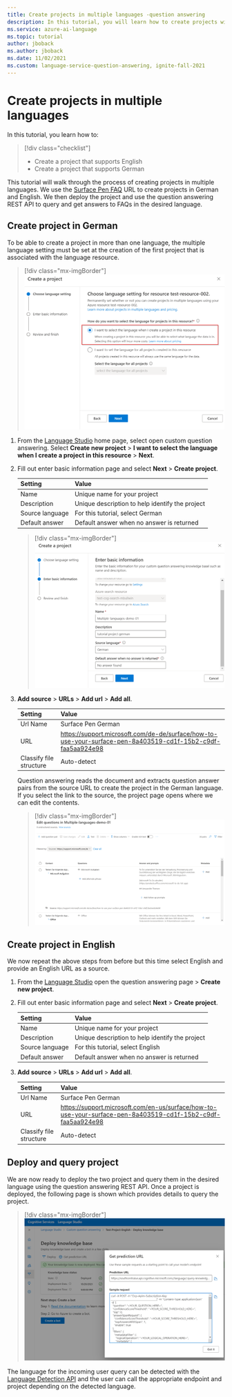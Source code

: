 ```yaml
---
title: Create projects in multiple languages -question answering
description: In this tutorial, you will learn how to create projects with multiple languages.
ms.service: azure-ai-language
ms.topic: tutorial
author: jboback
ms.author: jboback
ms.date: 11/02/2021
ms.custom: language-service-question-answering, ignite-fall-2021
---
```


# Create projects in multiple languages

In this tutorial, you learn how to:

<!-- green checkmark -->
> [!div class="checklist"]
> * Create a project that supports English
> * Create a project that supports German

This tutorial will walk through the process of creating projects in multiple languages. We use the [Surface Pen FAQ](https://support.microsoft.com/surface/how-to-use-your-surface-pen-8a403519-cd1f-15b2-c9df-faa5aa924e98) URL to create projects in German and English. We then deploy the project and use the question answering REST API to query and get answers to FAQs in the desired language.

## Create project in German

To be able to create a project in more than one language, the multiple language setting must be set at the creation of the first project that is associated with the language resource.

> [!div class="mx-imgBorder"]
> [ ![Screenshot of UI for create project with I want to select the language when I create a project in this resource selected.]( ../media/multiple-languages/multiple-languages.png) ](../media/multiple-languages/multiple-languages.png#lightbox)

1. From the [Language Studio](https://aka.ms/languageStudio) home page, select open custom question answering. Select **Create new project** > **I want to select the language when I create a project in this resource** > **Next**.

2. Fill out enter basic information page and select **Next** > **Create project**.

    |Setting| Value|
    |---|----|
    |Name | Unique name for your project|
    |Description | Unique description to help identify the project |
    |Source language | For this tutorial, select German |
    |Default answer | Default answer when no answer is returned |

    > [!div class="mx-imgBorder"]
    > [ ![Screenshot of UI for create project with the german laungague selected.]( ../media/multiple-languages/choose-german.png) ](../media/multiple-languages/choose-german.png#lightbox)

3. **Add source** > **URLs** > **Add url** > **Add all**.

    |Setting| Value |
    |----|------|
    | Url Name | Surface Pen German |
    | URL | https://support.microsoft.com/de-de/surface/how-to-use-your-surface-pen-8a403519-cd1f-15b2-c9df-faa5aa924e98 |
    | Classify file structure | Auto-detect |
    
    Question answering reads the document and extracts question answer pairs from the source URL to create the project in the German language. If you select the link to the source, the project page opens where we can edit the contents.
    
    > [!div class="mx-imgBorder"]
    > [ ![Screenshot of UI with German questions and answers](../media/multiple-languages/german-language.png) ]( ../media/multiple-languages/german-language.png#lightbox)
    
## Create project in English

We now repeat the above steps from before but this time select English and provide an English URL as a source.

1. From the [Language Studio](https://aka.ms/languageStudio) open the question answering page > **Create new project**.

2. Fill out enter basic information page and select **Next** > **Create project**.

    |Setting| Value|
    |---|----|
    |Name | Unique name for your project|
    |Description | Unique description to help identify the project |
    |Source language | For this tutorial, select English |
    |Default answer | Default answer when no answer is returned |

3. **Add source** > **URLs** > **Add url** > **Add all**.

    |Setting| Value |
    |-----|-----|
    | Url Name | Surface Pen German |
    | URL | https://support.microsoft.com/en-us/surface/how-to-use-your-surface-pen-8a403519-cd1f-15b2-c9df-faa5aa924e98 |
    | Classify file structure | Auto-detect |

## Deploy and query project

We are now ready to deploy the two project and query them in the desired language using the question answering REST API. Once a project is deployed, the following page is shown which provides details to query the project.

> [!div class="mx-imgBorder"]
> [ ![Screenshot of UI with English questions and answers](../media/multiple-languages/get-prediction-url.png) ](../media/multiple-languages/get-prediction-url.png#lightbox)

The language for the incoming user query can be detected with the [Language Detection API](../../language-detection/how-to/call-api.md) and the user can call the appropriate endpoint and project depending on the detected language.
